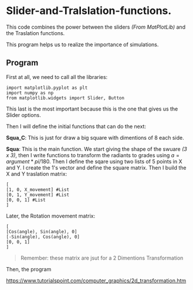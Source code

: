 # Slider-and-Tralslation-functions.

This code combines the power between the sliders _(From MatPlotLib)_ and the Traslation functions. 

This program helps us to realize the importance of simulations. 

## Program

First at all, we need to call all the libraries:

```
import matplotlib.pyplot as plt
import numpy as np
from matplotlib.widgets import Slider, Button
``` 

This last is the most important because this is the one that gives us the Slider options. 

Then I will define the initial functions that can do the next: 

**Squa_C**: This is just for draw a big square with dimentions of 8 each side. 

**Squa**: This is the main function. We start giving the shape of the swuare _(3 x 3)_, then I write functions to transform the radiants to grades using $`a = argument * pi / 180`$. Then I define the sqare using two lists of 5 points in X and Y. I create the 1's vector and define the square matrix. Then I build the X and Y traslation matrix: 


```
[
[1, 0, X_movement] #List
[0, 1, Y_movement] #List
[0, 0, 1] #List
]
```

Later, the Rotation movement matrix: 

```
[
[Cos(angle), Sin(angle), 0]
[-Sin(angle), Cos(angle), 0]
[0, 0, 1]
]
```


> Remember: these matrix are jsut for a 2 Dimentions Transformation













Then, the program 






https://www.tutorialspoint.com/computer_graphics/2d_transformation.htm
